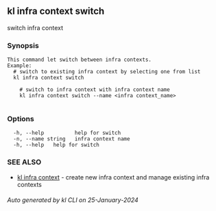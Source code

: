 ## kl infra context switch

switch infra context

### Synopsis

```
This command let switch between infra contexts.
Example:
  # switch to existing infra context by selecting one from list 
  kl infra context switch

	# switch to infra context with infra context name
	kl infra context switch --name <infra context_name>
	
```

### Options

```
  -h, --help          help for switch
  -n, --name string   infra context name
  -h, --help   help for switch
```

### SEE ALSO

* [kl infra context](kl_infra_context.md)  - create new infra context and manage existing infra contexts

###### Auto generated by kl CLI on 25-January-2024
